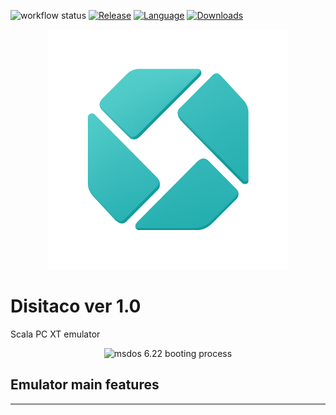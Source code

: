 ![workflow status](https://github.com/abbruzze/Disitaco/actions/workflows/scala.yml/badge.svg)
[![Release](https://img.shields.io/github/v/release/abbruzze/Disitaco)](https://github.com/abbruzze/Disitaco/releases)
[![Language](https://img.shields.io/github/languages/top/abbruzze/Disitaco)]()
[![Downloads](https://img.shields.io/github/downloads/abbruzze/Disitaco/total)](https://github.com/abbruzze/Disitaco/releases/latest)

<p align="center">
  <img src="images/disitacoREADMELogoT.png" alt="Disitaco logo" width="384" height="384">
</p>

# Disitaco ver 1.0
Scala PC XT emulator

<p align="center">
  <img src="images/boot.gif" alt="msdos 6.22 booting process">
</p>

## Emulator main features
-----------
